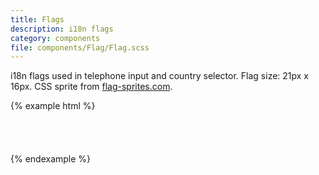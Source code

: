 ```yaml
---
title: Flags
description: i18n flags
category: components
file: components/Flag/Flag.scss
---
```


i18n flags used in telephone input and country selector. Flag size: 21px x 16px.
CSS sprite from [flag-sprites.com](https://www.flag-sprites.com/).

{% example html %}
<span class='Flag Flag--af'></span>
<span class='Flag Flag--al'></span>
<span class='Flag Flag--dz'></span>
<span class='Flag Flag--as'></span>
<span class='Flag Flag--ad'></span>
<span class='Flag Flag--ao'></span>
<span class='Flag Flag--ai'></span>
<span class='Flag Flag--aq'></span>
<span class='Flag Flag--ag'></span>
<span class='Flag Flag--ar'></span>
<span class='Flag Flag--am'></span>
<span class='Flag Flag--aw'></span>
<span class='Flag Flag--au'></span>
<span class='Flag Flag--at'></span>
<span class='Flag Flag--az'></span>
<span class='Flag Flag--bs'></span>
<span class='Flag Flag--bh'></span>
<span class='Flag Flag--bd'></span>
<span class='Flag Flag--bb'></span>
<span class='Flag Flag--by'></span><br/>
<span class='Flag Flag--be'></span>
<span class='Flag Flag--bz'></span>
<span class='Flag Flag--bj'></span>
<span class='Flag Flag--bm'></span>
<span class='Flag Flag--bt'></span>
<span class='Flag Flag--bo'></span>
<span class='Flag Flag--bq'></span>
<span class='Flag Flag--ba'></span>
<span class='Flag Flag--bw'></span>
<span class='Flag Flag--bv'></span>
<span class='Flag Flag--br'></span>
<span class='Flag Flag--io'></span>
<span class='Flag Flag--bn'></span>
<span class='Flag Flag--bg'></span>
<span class='Flag Flag--bf'></span>
<span class='Flag Flag--bi'></span>
<span class='Flag Flag--kh'></span>
<span class='Flag Flag--cm'></span>
<span class='Flag Flag--ca'></span>
<span class='Flag Flag--cv'></span><br/>
<span class='Flag Flag--ky'></span>
<span class='Flag Flag--cf'></span>
<span class='Flag Flag--td'></span>
<span class='Flag Flag--cl'></span>
<span class='Flag Flag--cn'></span>
<span class='Flag Flag--cx'></span>
<span class='Flag Flag--cc'></span>
<span class='Flag Flag--co'></span>
<span class='Flag Flag--km'></span>
<span class='Flag Flag--cg'></span>
<span class='Flag Flag--cd'></span>
<span class='Flag Flag--ck'></span>
<span class='Flag Flag--cr'></span>
<span class='Flag Flag--hr'></span>
<span class='Flag Flag--cw'></span>
<span class='Flag Flag--cy'></span>
<span class='Flag Flag--cz'></span>
<span class='Flag Flag--cd'></span>
<span class='Flag Flag--dk'></span>
<span class='Flag Flag--dj'></span><br/>
<span class='Flag Flag--dm'></span>
<span class='Flag Flag--do'></span>
<span class='Flag Flag--ec'></span>
<span class='Flag Flag--eg'></span>
<span class='Flag Flag--sv'></span>
<span class='Flag Flag--gq'></span>
<span class='Flag Flag--er'></span>
<span class='Flag Flag--ee'></span>
<span class='Flag Flag--et'></span>
<span class='Flag Flag--fk'></span>
<span class='Flag Flag--fo'></span>
<span class='Flag Flag--fj'></span>
<span class='Flag Flag--fi'></span>
<span class='Flag Flag--fr'></span>
<span class='Flag Flag--gf'></span>
<span class='Flag Flag--pf'></span>
<span class='Flag Flag--tf'></span>
<span class='Flag Flag--ga'></span>
<span class='Flag Flag--gm'></span>
<span class='Flag Flag--ge'></span><br/>
<span class='Flag Flag--de'></span>
<span class='Flag Flag--gh'></span>
<span class='Flag Flag--gi'></span>
<span class='Flag Flag--gr'></span>
<span class='Flag Flag--gl'></span>
<span class='Flag Flag--gd'></span>
<span class='Flag Flag--gp'></span>
<span class='Flag Flag--gu'></span>
<span class='Flag Flag--gt'></span>
<span class='Flag Flag--gg'></span>
<span class='Flag Flag--gn'></span>
<span class='Flag Flag--gw'></span>
<span class='Flag Flag--gy'></span>
<span class='Flag Flag--ht'></span>
<span class='Flag Flag--hm'></span>
<span class='Flag Flag--va'></span>
<span class='Flag Flag--hn'></span>
<span class='Flag Flag--hk'></span>
<span class='Flag Flag--hu'></span>
<span class='Flag Flag--is'></span><br/>
<span class='Flag Flag--in'></span>
<span class='Flag Flag--id'></span>
<span class='Flag Flag--iq'></span>
<span class='Flag Flag--ie'></span>
<span class='Flag Flag--im'></span>
<span class='Flag Flag--il'></span>
<span class='Flag Flag--it'></span>
<span class='Flag Flag--jm'></span>
<span class='Flag Flag--jp'></span>
<span class='Flag Flag--je'></span>
<span class='Flag Flag--jo'></span>
<span class='Flag Flag--kz'></span>
<span class='Flag Flag--ke'></span>
<span class='Flag Flag--ki'></span>
<span class='Flag Flag--kp'></span>
<span class='Flag Flag--kw'></span>
<span class='Flag Flag--kg'></span>
<span class='Flag Flag--la'></span>
<span class='Flag Flag--lv'></span>
<span class='Flag Flag--lb'></span>
{% endexample %}
